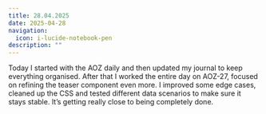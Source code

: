 ```yaml
---
title: 28.04.2025
date: 2025-04-28
navigation:
  icon: i-lucide-notebook-pen
description: ""
---
```


Today I started with the AOZ daily and then updated my journal to keep everything organised. After that I worked the entire day on AOZ-27, focused on refining the teaser component even more. I improved some edge cases, cleaned up the CSS and tested different data scenarios to make sure it stays stable. It’s getting really close to being completely done.


